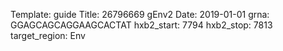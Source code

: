 Template: guide
Title: 26796669 gEnv2
Date: 2019-01-01
grna: GGAGCAGCAGGAAGCACTAT
hxb2_start: 7794
hxb2_stop: 7813
target_region: Env
